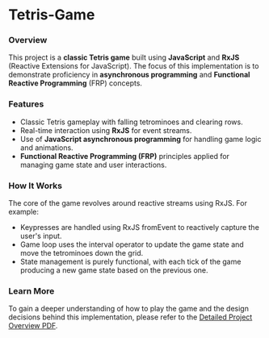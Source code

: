 # Tetris-Game

### Overview
This project is a **classic Tetris game** built using **JavaScript** and **RxJS** (Reactive Extensions for JavaScript). The focus of this implementation is to demonstrate proficiency in **asynchronous programming** and **Functional Reactive Programming** (FRP) concepts.

### Features
- Classic Tetris gameplay with falling tetrominoes and clearing rows.
- Real-time interaction using **RxJS** for event streams.
- Use of **JavaScript asynchronous programming** for handling game logic and animations.
- **Functional Reactive Programming (FRP)** principles applied for managing game state and user interactions.

### How It Works
The core of the game revolves around reactive streams using RxJS. For example:

- Keypresses are handled using RxJS fromEvent to reactively capture the user's input.
- Game loop uses the interval operator to update the game state and move the tetrominoes down the grid.
- State management is purely functional, with each tick of the game producing a new game state based on the previous one.

### Learn More
To gain a deeper understanding of how to play the game and the design decisions behind this implementation, please refer to the [Detailed Project Overview PDF](./Report.pdf).